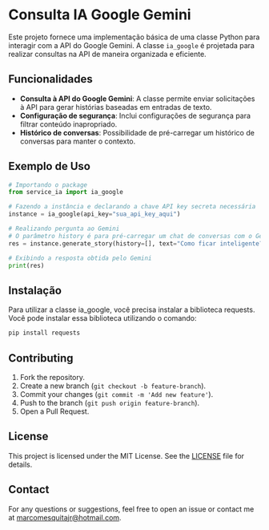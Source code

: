 # Consulta IA Google Gemini

Este projeto fornece uma implementação básica de uma classe Python para interagir com a API do Google Gemini. A classe `ia_google` é projetada para realizar consultas na API de maneira organizada e eficiente.

## Funcionalidades

- **Consulta à API do Google Gemini**: A classe permite enviar solicitações à API para gerar histórias baseadas em entradas de texto.
- **Configuração de segurança**: Inclui configurações de segurança para filtrar conteúdo inapropriado.
- **Histórico de conversas**: Possibilidade de pré-carregar um histórico de conversas para manter o contexto.

## Exemplo de Uso

```Python
# Importando o package
from service_ia import ia_google

# Fazendo a instância e declarando a chave API key secreta necessária
instance = ia_google(api_key="sua_api_key_aqui")

# Realizando pergunta ao Gemini
# O parâmetro history é para pré-carregar um chat de conversas com o Gemini
res = instance.generate_story(history=[], text="Como ficar inteligente?")

# Exibindo a resposta obtida pelo Gemini
print(res)
```

## Instalação

Para utilizar a classe ia_google, você precisa instalar a biblioteca requests. Você pode instalar essa biblioteca utilizando o comando:

```Bash
pip install requests
```

## Contributing

1. Fork the repository.
2. Create a new branch (`git checkout -b feature-branch`).
3. Commit your changes (`git commit -m 'Add new feature'`).
4. Push to the branch (`git push origin feature-branch`).
5. Open a Pull Request.

## License

This project is licensed under the MIT License. See the [LICENSE](LICENSE) file for details.

## Contact

For any questions or suggestions, feel free to open an issue or contact me at [marcomesquitajr@hotmail.com](mailto:marcomesquitajr@hotmail.com).
